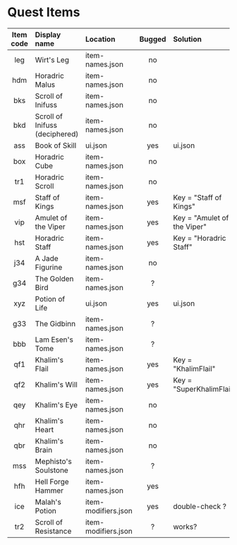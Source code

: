 # Quest Items

| Item code | Display name                   | Location            | Bugged | Solution                    | Fixed | Light Pillar |
|:---------:|:-------------------------------|:--------------------|:------:|:----------------------------|:-----:|:------------:|
|    leg    | Wirt's Leg                     | item-names.json     |   no   |                             |  yes  |  yes         |
|    hdm    | Horadric Malus                 | item-names.json     |   no   |                             |  yes  |  yes         |
|    bks    | Scroll of Inifuss              | item-names.json     |   no   |                             |  yes  |  yes         |
|    bkd    | Scroll of Inifuss (deciphered) | item-names.json     |   no   |                             |  yes  |  yes         |
|    ass    | Book of Skill                  | ui.json             |  yes   | ui.json                     |       |  yes         |
|    box    | Horadric Cube                  | item-names.json     |   no   |                             |  yes  |              |
|    tr1    | Horadric Scroll                | item-names.json     |   no   |                             |       |              |
|    msf    | Staff of Kings                 | item-names.json     |  yes   | Key = "Staff of Kings"      |  yes  |              |
|    vip    | Amulet of the Viper            | item-names.json     |  yes   | Key = "Amulet of the Viper" |  yes  |              |
|    hst    | Horadric Staff                 | item-names.json     |  yes   | Key = "Horadric Staff"      |  yes  |              |
|    j34    | A Jade Figurine                | item-names.json     |   no   |                             |  yes  |              |
|    g34    | The Golden Bird                | item-names.json     |   ?    |                             |  yes  |              |
|    xyz    | Potion of Life                 | ui.json             |  yes   | ui.json                     |  yes  |              |
|    g33    | The Gidbinn                    | item-names.json     |   ?    |                             |  yes  |              |
|    bbb    | Lam Esen's Tome                | item-names.json     |   ?    |                             |  yes  |              |
|    qf1    | Khalim's Flail                 | item-names.json     |  yes   | Key = "KhalimFlail"         |  yes  |              |
|    qf2    | Khalim's Will                  | item-names.json     |  yes   | Key = "SuperKhalimFlail"    |  yes  |              |
|    qey    | Khalim's Eye                   | item-names.json     |   no   |                             |  yes  |              |
|    qhr    | Khalim's Heart                 | item-names.json     |   no   |                             |  yes  |              |
|    qbr    | Khalim's Brain                 | item-names.json     |   no   |                             |  yes  |              |
|    mss    | Mephisto's Soulstone           | item-names.json     |   ?    |                             |  yes  |              |
|    hfh    | Hell Forge Hammer              | item-names.json     |  yes   |                             |  yes  |              |
|    ice    | Malah's Potion                 | item-modifiers.json |  yes   | double-check ?              |  no   |              |
|    tr2    | Scroll of Resistance           | item-modifiers.json |   ?    | works?                      |  no   |              |
